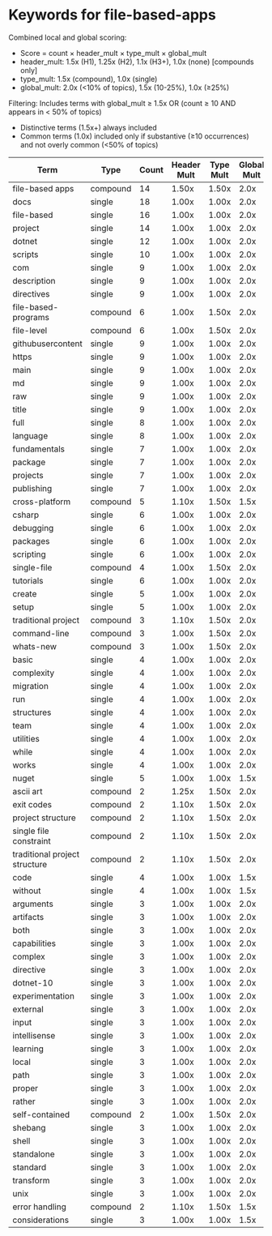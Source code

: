 # Keywords for file-based-apps

Combined local and global scoring:
- Score = count × header_mult × type_mult × global_mult
- header_mult: 1.5x (H1), 1.25x (H2), 1.1x (H3+), 1.0x (none) [compounds only]
- type_mult: 1.5x (compound), 1.0x (single)
- global_mult: 2.0x (<10% of topics), 1.5x (10-25%), 1.0x (≥25%)

Filtering: Includes terms with global_mult ≥ 1.5x OR (count ≥ 10 AND appears in < 50% of topics)
- Distinctive terms (1.5x+) always included
- Common terms (1.0x) included only if substantive (≥10 occurrences) and not overly common (<50% of topics)

| Term | Type | Count | Header Mult | Type Mult | Global Mult | Score |
|------|------|-------|-------------|-----------|-------------|-------|
| file-based apps | compound | 14 | 1.50x | 1.50x | 2.0x | 63.000 |
| docs | single | 18 | 1.00x | 1.00x | 2.0x | 36.000 |
| file-based | single | 16 | 1.00x | 1.00x | 2.0x | 32.000 |
| project | single | 14 | 1.00x | 1.00x | 2.0x | 28.000 |
| dotnet | single | 12 | 1.00x | 1.00x | 2.0x | 24.000 |
| scripts | single | 10 | 1.00x | 1.00x | 2.0x | 20.000 |
| com | single | 9 | 1.00x | 1.00x | 2.0x | 18.000 |
| description | single | 9 | 1.00x | 1.00x | 2.0x | 18.000 |
| directives | single | 9 | 1.00x | 1.00x | 2.0x | 18.000 |
| file-based-programs | compound | 6 | 1.00x | 1.50x | 2.0x | 18.000 |
| file-level | compound | 6 | 1.00x | 1.50x | 2.0x | 18.000 |
| githubusercontent | single | 9 | 1.00x | 1.00x | 2.0x | 18.000 |
| https | single | 9 | 1.00x | 1.00x | 2.0x | 18.000 |
| main | single | 9 | 1.00x | 1.00x | 2.0x | 18.000 |
| md | single | 9 | 1.00x | 1.00x | 2.0x | 18.000 |
| raw | single | 9 | 1.00x | 1.00x | 2.0x | 18.000 |
| title | single | 9 | 1.00x | 1.00x | 2.0x | 18.000 |
| full | single | 8 | 1.00x | 1.00x | 2.0x | 16.000 |
| language | single | 8 | 1.00x | 1.00x | 2.0x | 16.000 |
| fundamentals | single | 7 | 1.00x | 1.00x | 2.0x | 14.000 |
| package | single | 7 | 1.00x | 1.00x | 2.0x | 14.000 |
| projects | single | 7 | 1.00x | 1.00x | 2.0x | 14.000 |
| publishing | single | 7 | 1.00x | 1.00x | 2.0x | 14.000 |
| cross-platform | compound | 5 | 1.10x | 1.50x | 1.5x | 12.375 |
| csharp | single | 6 | 1.00x | 1.00x | 2.0x | 12.000 |
| debugging | single | 6 | 1.00x | 1.00x | 2.0x | 12.000 |
| packages | single | 6 | 1.00x | 1.00x | 2.0x | 12.000 |
| scripting | single | 6 | 1.00x | 1.00x | 2.0x | 12.000 |
| single-file | compound | 4 | 1.00x | 1.50x | 2.0x | 12.000 |
| tutorials | single | 6 | 1.00x | 1.00x | 2.0x | 12.000 |
| create | single | 5 | 1.00x | 1.00x | 2.0x | 10.000 |
| setup | single | 5 | 1.00x | 1.00x | 2.0x | 10.000 |
| traditional project | compound | 3 | 1.10x | 1.50x | 2.0x | 9.900 |
| command-line | compound | 3 | 1.00x | 1.50x | 2.0x | 9.000 |
| whats-new | compound | 3 | 1.00x | 1.50x | 2.0x | 9.000 |
| basic | single | 4 | 1.00x | 1.00x | 2.0x | 8.000 |
| complexity | single | 4 | 1.00x | 1.00x | 2.0x | 8.000 |
| migration | single | 4 | 1.00x | 1.00x | 2.0x | 8.000 |
| run | single | 4 | 1.00x | 1.00x | 2.0x | 8.000 |
| structures | single | 4 | 1.00x | 1.00x | 2.0x | 8.000 |
| team | single | 4 | 1.00x | 1.00x | 2.0x | 8.000 |
| utilities | single | 4 | 1.00x | 1.00x | 2.0x | 8.000 |
| while | single | 4 | 1.00x | 1.00x | 2.0x | 8.000 |
| works | single | 4 | 1.00x | 1.00x | 2.0x | 8.000 |
| nuget | single | 5 | 1.00x | 1.00x | 1.5x | 7.500 |
| ascii art | compound | 2 | 1.25x | 1.50x | 2.0x | 7.500 |
| exit codes | compound | 2 | 1.10x | 1.50x | 2.0x | 6.600 |
| project structure | compound | 2 | 1.10x | 1.50x | 2.0x | 6.600 |
| single file constraint | compound | 2 | 1.10x | 1.50x | 2.0x | 6.600 |
| traditional project structure | compound | 2 | 1.10x | 1.50x | 2.0x | 6.600 |
| code | single | 4 | 1.00x | 1.00x | 1.5x | 6.000 |
| without | single | 4 | 1.00x | 1.00x | 1.5x | 6.000 |
| arguments | single | 3 | 1.00x | 1.00x | 2.0x | 6.000 |
| artifacts | single | 3 | 1.00x | 1.00x | 2.0x | 6.000 |
| both | single | 3 | 1.00x | 1.00x | 2.0x | 6.000 |
| capabilities | single | 3 | 1.00x | 1.00x | 2.0x | 6.000 |
| complex | single | 3 | 1.00x | 1.00x | 2.0x | 6.000 |
| directive | single | 3 | 1.00x | 1.00x | 2.0x | 6.000 |
| dotnet-10 | single | 3 | 1.00x | 1.00x | 2.0x | 6.000 |
| experimentation | single | 3 | 1.00x | 1.00x | 2.0x | 6.000 |
| external | single | 3 | 1.00x | 1.00x | 2.0x | 6.000 |
| input | single | 3 | 1.00x | 1.00x | 2.0x | 6.000 |
| intellisense | single | 3 | 1.00x | 1.00x | 2.0x | 6.000 |
| learning | single | 3 | 1.00x | 1.00x | 2.0x | 6.000 |
| local | single | 3 | 1.00x | 1.00x | 2.0x | 6.000 |
| path | single | 3 | 1.00x | 1.00x | 2.0x | 6.000 |
| proper | single | 3 | 1.00x | 1.00x | 2.0x | 6.000 |
| rather | single | 3 | 1.00x | 1.00x | 2.0x | 6.000 |
| self-contained | compound | 2 | 1.00x | 1.50x | 2.0x | 6.000 |
| shebang | single | 3 | 1.00x | 1.00x | 2.0x | 6.000 |
| shell | single | 3 | 1.00x | 1.00x | 2.0x | 6.000 |
| standalone | single | 3 | 1.00x | 1.00x | 2.0x | 6.000 |
| standard | single | 3 | 1.00x | 1.00x | 2.0x | 6.000 |
| transform | single | 3 | 1.00x | 1.00x | 2.0x | 6.000 |
| unix | single | 3 | 1.00x | 1.00x | 2.0x | 6.000 |
| error handling | compound | 2 | 1.10x | 1.50x | 1.5x | 4.950 |
| considerations | single | 3 | 1.00x | 1.00x | 1.5x | 4.500 |
